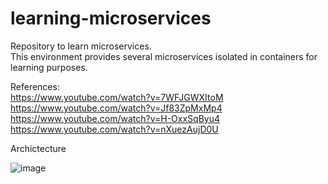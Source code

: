 # learning-microservices
Repository to learn microservices.  
This environment provides several microservices isolated in containers for learning purposes.

References:  
https://www.youtube.com/watch?v=7WFJGWXItoM  
https://www.youtube.com/watch?v=Jf83ZpMxMp4  
https://www.youtube.com/watch?v=H-OxxSqByu4  
https://www.youtube.com/watch?v=nXuezAujD0U  

Archictecture

![image](https://user-images.githubusercontent.com/22196761/113526453-7ecb1600-9590-11eb-9567-2b109b529929.png)

